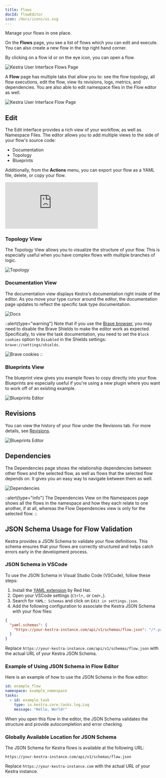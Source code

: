 ```yaml
---
title: Flows
docId: flowEditor
icon: /docs/icons/ui.svg
---
```


Manage your flows in one place.

On the **Flows** page, you see a list of flows which you can edit and execute. You can also create a new flow in the top right hand corner.

By clicking on a flow id or on the eye icon, you can open a flow.

![Kestra User Interface Flows Page](/docs/user-interface-guide/04-Flows.png)

A **Flow** page has multiple tabs that allow you to: see the flow topology, all flow executions, edit the flow, view its revisions, logs, metrics, and dependencies. You are also able to edit namespace files in the Flow editor as well.

![Kestra User Interface Flow Page](/docs/user-interface-guide/05-Flows-Flow.png)

## Edit

The Edit interface provides a rich view of your workflow, as well as Namespace Files. The editor allows you to add multiple views to the side of your flow's source code:
- Documentation
- Topology
- Blueprints

Additionally, from the **Actions** menu, you can export your flow as a YAML file, delete, or copy your flow.

<div class="video-container">
    <iframe src="https://www.youtube.com/embed/o-d-GaXUiKQ?si=NR_-CYBsKhCqUNQ1" title="YouTube video player" frameborder="0" allow="accelerometer; autoplay; clipboard-write; encrypted-media; gyroscope; picture-in-picture; web-share" referrerpolicy="strict-origin-when-cross-origin" allowfullscreen></iframe>
</div>

### Topology View

The Topology View allows you to visualize the structure of your flow. This is especially useful when you have complex flows with multiple branches of logic.

![Topology](/docs/user-interface-guide/topology-editor.png)

### Documentation View

The documentation view displays Kestra's documentation right inside of the editor. As you move your type cursor around the editor, the documentation page updates to reflect the specific task type documentation.

![Docs](/docs/user-interface-guide/docs-editor.png)

::alert{type="warning"}
Note that if you use the [Brave browser](https://brave.com/), you may need to disable the Brave Shields to make the editor work as expected. Specifically, to view the task documentation, you need to set the `Block cookies` option to `Disabled` in the Shields settings: `brave://settings/shields`.

![Brave cookies](/docs/ui/brave.png)
::

### Blueprints View

The blueprint view gives you example flows to copy directly into your flow. Blueprints are especially useful if you're using a new plugin where you want to work off of an existing example.

![Blueprints Editor](/docs/user-interface-guide/blueprints-editor.png)

## Revisions

You can view the history of your flow under the Revisions tab. For more details, see [Revisions](../05.concepts/03.revision.md).

![Blueprints Editor](/docs/user-interface-guide/revisions.png)

## Dependencies

The Dependencies page shows the relationship dependencies between other flows and the selected flow, as well as flows that the selected flow depends on. It gives you an easy way to navigate between them as well.

![Dependencies](/docs/user-interface-guide/dependencies.png)

::alert{type="info"}
The Dependencies View on the Namespaces page shows all the flows in the namespace and how they each relate to one another, if at all, whereas the Flow Dependencies view is only for the selected flow.
::

## JSON Schema Usage for Flow Validation

Kestra provides a JSON Schema to validate your flow definitions. This schema ensures that your flows are correctly structured and helps catch errors early in the development process.

### JSON Schema in VSCode

To use the JSON Schema in Visual Studio Code (VSCode), follow these steps:

1. Install the [YAML extension](https://marketplace.visualstudio.com/items?itemName=redhat.vscode-yaml) by Red Hat.
2. Open your VSCode settings (`Ctrl+,` or `Cmd+,`).
3. Search for `YAML: Schemas` and click on `Edit in settings.json`.
4. Add the following configuration to associate the Kestra JSON Schema with your flow files:

```json
{
  "yaml.schemas": {
    "https://your-kestra-instance.com/api/v1/schemas/flow.json": "/*.yaml"
  }
}
```

Replace `https://your-kestra-instance.com/api/v1/schemas/flow.json` with the actual URL of your Kestra JSON Schema.

### Example of Using JSON Schema in Flow Editor

Here is an example of how to use the JSON Schema in the flow editor:

```yaml
id: example_flow
namespace: example_namespace
tasks:
  - id: example_task
    type: io.kestra.core.tasks.log.Log
    message: "Hello, World!"
```

When you open this flow in the editor, the JSON Schema validates the structure and provide autocompletion and error checking.

### Globally Available Location for JSON Schema

The JSON Schema for Kestra flows is available at the following URL:

```
https://your-kestra-instance.com/api/v1/schemas/flow.json
```

Replace `https://your-kestra-instance.com` with the actual URL of your Kestra instance.

